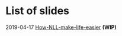 # List of slides

2019-04-17 [How-NLL-make-life-easier](https://rniczh.github.io/slides/How-NLL-make-life-easier/) **(WIP)**
